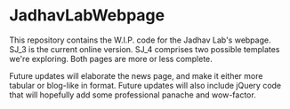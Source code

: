 # JadhavLabWebpage

This repository contains the W.I.P. code for the Jadhav Lab's webpage. SJ_3 is the current online version. SJ_4 comprises two possible templates we're exploring. Both pages are more or less complete.

Future updates will elaborate the news page, and make it either more tabular or blog-like in format. Future updates will also include jQuery code that will hopefully add some professional panache and wow-factor.
